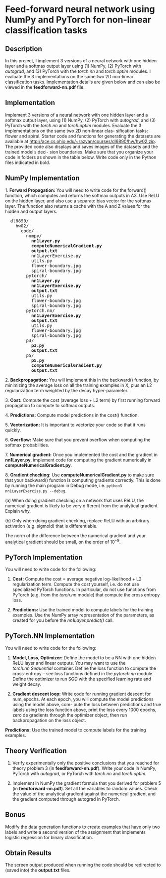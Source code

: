 # Feed-forward neural network using NumPy and PyTorch for non-linear classification tasks
## Description
In this project, I implement 3 versions of a neural network with one hidden layer and a softmax output layer
using (1) NumPy, (2) PyTorch with *autograd*, and (3) PyTorch with the *torch.nn* and
*torch.optim* modules. I evaluate the 3 implementations on the same two 2D non-linear classification tasks. Implementation details are given below and can also be viewed in the **feedforward-nn.pdf** file.

## Implementation 
Implement 3 versions of a neural network with one hidden layer and a softmax output layer,
using (1) NumPy, (2) PyTorch with *autograd*, and (3) PyTorch with the *torch.nn* and
*torch.optim* modules. Evaluate the 3 implementations on the same two 2D non-linear clas-
sification tasks: flower and spiral. Starter code and functions for generating the datasets
are available at http://ace.cs.ohio.edu/~razvan/courses/dl6890/hw/hw02.zip. The
provided code also displays and saves images of the datasets and the trained model’s deci-
sion boundaries. Make sure that you organize your code in folders as shown in the table
below. Write code only in the Python files indicated in bold.

## NumPy Implementation
1\. **Forward Propagation:** You will need to write code for the forward() function,
which computes and returns the softmax outputs in A3. Use ReLU on the hidden
layer, and also use a separate bias vector for the softmax layer. The function also
returns a cache with the A and Z values for the hidden and output layers.

<pre>
  dl6890/
    hw02/
      code/
        numpy/
          <b>nn1Layer.py
          computeNumericalGradient.py
          output.txt</b>
          nn1LayerExercise.py
          utils.py
          flower-boundary.jpg
          spiral-boundary.jpg
        pytorch/
          <b>nn1Layer.py
          nn1LayerExercise.py
          output.txt</b>
          utils.py
          flower-boundary.jpg
          spiral-boundary.jpg
        pytorch.nn/
          <b>nn1LayerExercise.py
          output.txt</b>
          utils.py
          flower-boundary.jpg
          spiral-boundary.jpg
        p3/
          <b>p3.py
          output.txt</b>
        p5/
          <b>p5.py
          computeNumericalGradient.py
          output.txt</b>
</pre>

2\. **Backpropagation:** You will implement this in the backward() function, by minimizing the average loss 
on all the training examples in X, plus an L2 regularization term weighted by the decay hyper-parameter.

3\. **Cost:** Compute the cost (average loss + L2 term) by first running forward propagation
to compute to softmax outputs.

4\. **Predictions:** Compute model predictions in the cost() function.

5\. **Vectorization:** It is important to vectorize your code so that it runs quickly.

6\. **Overflow:** Make sure that you prevent overflow when computing the softmax probabilities.

7\. **Numerical gradient:** Once you implemented the cost and the gradient in **nn1Layer.py**,
implement code for computing the gradient numerically in **computeNumericalGradient.py**.

8\. **Gradient checking:** Use **computeNumericalGradient.py** to make sure that your
backward() function is computing gradients correctly. This is done by running the
main program in Debug mode, i.e. `python3 nn1LayerExercise.py --debug`.

(a) When doing gradient checking on a network that uses ReLU, the numerical gradient is likely to be 
very different from the analytical gradient. Explain why.

(b) Only when doing gradient checking, replace ReLU with an arbitrary activation
(e.g. sigmoid) that is differentiable.

The norm of the difference between the numerical gradient and your analytical gradient
should be small, on the order of 10<sup>−9</sup>.

## PyTorch Implementation

You will need to write code for the following:

1. **Cost:** Compute the cost = average negative log-likelihood + L2 regularization term.
Compute the cost yourself, i.e. do not use specialized PyTorch functions. In particular,
do not use functions from PyTorch (e.g. from the *torch.nn* module) that compute the
cross entropy loss.

2. **Predictions:** Use the trained model to compute labels for the training examples.
Use the NumPy array representation of the parameters, as created for you before the
*nn1Layer.predict()* call.

## PyTorch.NN Implementation

You will need to write code for the following:

1. **Model, Loss, Optimizer:** Define the model to be a NN with one hidden ReLU
layer and linear outputs. You may want to use the *torch.nn.Sequential* container.
Define the loss function to compute the cross-entropy – see loss functions defined in
the *pytorch.nn* module. Define the optimizer to run SGD with the specified learning
rate and weight decay.

2. **Gradient descent loop:** Write code for running gradient descent for num_epochs.
At each epoch, you will compute the model predictions using the model above, com-
pute the loss between predictions and true labels using the loss function above, print
the loss every 1000 epochs, zero de gradients through the optimizer object, then run
backpropagation on the loss object.

**Predictions:** Use the trained model to compute labels for the training examples.

## Theory Verification 

1. Verify experimentally only the positive conclusions that you reached for theory problem 3
(in **feedforward-nn.pdf**). Write your code in NumPy, PyTorch with *autograd*, or PyTorch with 
*torch.nn* and *torch.optim*.

2. Implement in NumPy the gradient formula that you derived for problem 5 (in **feedforward-nn.pdf**). 
Set all the variables to random values. Check the value of the analytical gradient against the
numerical gradient and the gradient computed through autograd in PyTorch.

## Bonus

Modify the data generation functions to create examples that have only two labels and write a
second version of the assignment that implements logistic regression for binary classification.

## Obtain Results
The screen output produced when running the code should be redirected to (saved into) the 
**output.txt** files.
